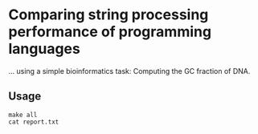 # Comparing string processing performance of programming languages

... using a simple bioinformatics task: Computing the GC fraction of DNA.

## Usage

```
make all
cat report.txt
```
